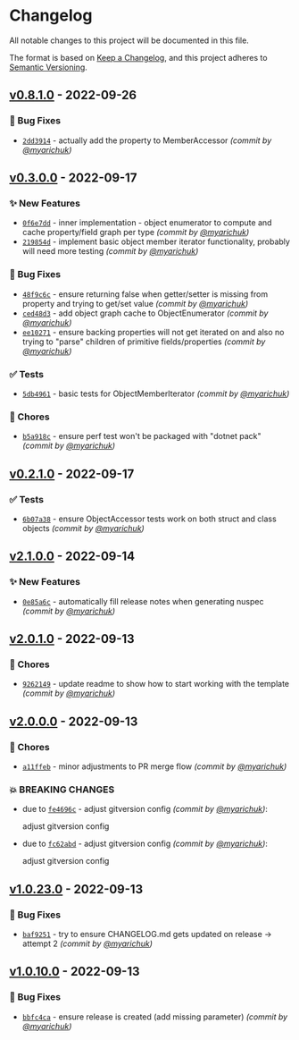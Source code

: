 # Changelog
All notable changes to this project will be documented in this file.

The format is based on [Keep a Changelog](https://keepachangelog.com/en/1.0.0/),
and this project adheres to [Semantic Versioning](https://semver.org/spec/v2.0.0.html).

## [v0.8.1.0] - 2022-09-26
### :bug: Bug Fixes
- [`2dd3914`](https://github.com/myarichuk/ObjectTreeWalker/commit/2dd39145084e7bfe47e213828eb02aa405f576fd) - actually add the property to MemberAccessor *(commit by [@myarichuk](https://github.com/myarichuk))*


## [v0.3.0.0] - 2022-09-17
### :sparkles: New Features
- [`0f6e7dd`](https://github.com/myarichuk/ObjectTreeWalker/commit/0f6e7dd1f735231cfab83b16a57e64770e238747) - inner implementation - object enumerator to compute and cache property/field graph per type *(commit by [@myarichuk](https://github.com/myarichuk))*
- [`219854d`](https://github.com/myarichuk/ObjectTreeWalker/commit/219854d6524da067f975171381b22fe9d690826f) - implement basic object member iterator functionality, probably will need more testing *(commit by [@myarichuk](https://github.com/myarichuk))*

### :bug: Bug Fixes
- [`48f9c6c`](https://github.com/myarichuk/ObjectTreeWalker/commit/48f9c6c7a91d9ac02b619a37125ddfbe15f5ca66) - ensure returning false when getter/setter is missing from property and trying to get/set value *(commit by [@myarichuk](https://github.com/myarichuk))*
- [`ced48d3`](https://github.com/myarichuk/ObjectTreeWalker/commit/ced48d3263d135598068039a179dfa65ed200096) - add object graph cache to ObjectEnumerator *(commit by [@myarichuk](https://github.com/myarichuk))*
- [`ee10271`](https://github.com/myarichuk/ObjectTreeWalker/commit/ee102713bc5624c1ce0c5d327c36be8599c81a88) - ensure backing properties will not get iterated on and also no trying to "parse" children of primitive fields/properties *(commit by [@myarichuk](https://github.com/myarichuk))*

### :white_check_mark: Tests
- [`5db4961`](https://github.com/myarichuk/ObjectTreeWalker/commit/5db4961700afbacbf51a6c77b50b866059408293) - basic tests for ObjectMemberIterator *(commit by [@myarichuk](https://github.com/myarichuk))*

### :wrench: Chores
- [`b5a918c`](https://github.com/myarichuk/ObjectTreeWalker/commit/b5a918c05681ec587fce8d86f089ee6eb4d856f4) - ensure perf test won't be packaged with "dotnet pack" *(commit by [@myarichuk](https://github.com/myarichuk))*


## [v0.2.1.0] - 2022-09-17
### :white_check_mark: Tests
- [`6b07a38`](https://github.com/myarichuk/ObjectTreeWalker/commit/6b07a38b23228f6517b3547e5450477aa7268d07) - ensure ObjectAccessor tests work on both struct and class objects *(commit by [@myarichuk](https://github.com/myarichuk))*


## [v2.1.0.0] - 2022-09-14
### :sparkles: New Features
- [`0e85a6c`](https://github.com/myarichuk/Library.Template/commit/0e85a6c62eee9c66c38785e062ce8337169c982e) - automatically fill release notes when generating nuspec *(commit by [@myarichuk](https://github.com/myarichuk))*


## [v2.0.1.0] - 2022-09-13
### :wrench: Chores
- [`9262149`](https://github.com/myarichuk/Library.Template/commit/9262149e016f9497ea5a6372e8c79aacd95cf488) - update readme to show how to start working with the template *(commit by [@myarichuk](https://github.com/myarichuk))*


## [v2.0.0.0] - 2022-09-13
### :wrench: Chores
- [`a11ffeb`](https://github.com/myarichuk/Library.Template/commit/a11ffeb94f3f69328dc26b4ab326957c8274eef6) - minor adjustments to PR merge flow *(commit by [@myarichuk](https://github.com/myarichuk))*

### :boom: BREAKING CHANGES
- due to [`fe4696c`](https://github.com/myarichuk/Library.Template/commit/fe4696c697b5f8816131fe7da24af1bf06a0235b) - adjust gitversion config *(commit by [@myarichuk](https://github.com/myarichuk))*:

  adjust gitversion config

- due to [`fc62abd`](https://github.com/myarichuk/Library.Template/commit/fc62abd3cc8cfef87fa337476fd577a30815c32f) - adjust gitversion config *(commit by [@myarichuk](https://github.com/myarichuk))*:

  adjust gitversion config


## [v1.0.23.0] - 2022-09-13
### :bug: Bug Fixes
- [`baf9251`](https://github.com/myarichuk/Library.Template/commit/baf92514fb00d64d4d4f7cfba46e9ebbc5c8be6f) - try to ensure CHANGELOG.md gets updated on release -> attempt 2 *(commit by [@myarichuk](https://github.com/myarichuk))*


## [v1.0.10.0] - 2022-09-13
### :bug: Bug Fixes
- [`bbfc4ca`](https://github.com/myarichuk/Library.Template/commit/bbfc4ca34650fca71e86bbaa3c177ca892bccf85) - ensure release is created (add missing parameter) *(commit by [@myarichuk](https://github.com/myarichuk))*


[v1.0.10.0]: https://github.com/myarichuk/Library.Template/compare/v1.0.9.0...v1.0.10.0
[v1.0.23.0]: https://github.com/myarichuk/Library.Template/compare/v1.0.22.0...v1.0.23.0
[v2.0.0.0]: https://github.com/myarichuk/Library.Template/compare/v1.0.23.0...v2.0.0.0
[v2.0.1.0]: https://github.com/myarichuk/Library.Template/compare/v2.0.0.0...v2.0.1.0
[v2.1.0.0]: https://github.com/myarichuk/Library.Template/compare/v2.0.1.0...v2.1.0.0
[v0.2.1.0]: https://github.com/myarichuk/ObjectTreeWalker/compare/v0.2.0.0...v0.2.1.0
[v0.3.0.0]: https://github.com/myarichuk/ObjectTreeWalker/compare/v0.2.1.0...v0.3.0.0
[v0.8.1.0]: https://github.com/myarichuk/ObjectTreeWalker/compare/v0.8.0.0...v0.8.1.0